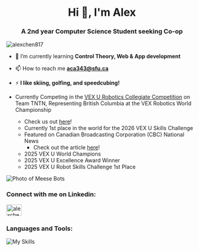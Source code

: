 <h1 align="center">Hi 👋, I'm Alex</h1>
<h3 align="center">A 2nd year Computer Science Student seeking Co-op</h3>

<p align="left"> <img src="https://komarev.com/ghpvc/?username=alexchen817&label=Profile%20views&color=0e75b6&style=flat" alt="alexchen817" /> </p>

- 🌱 I’m currently learning **Control Theory, Web & App development**

- 📫 How to reach me **aca343@sfu.ca**

- ⚡ **I like skiing, golfing, and speedcubing!**

- Currently Competing in the [VEX U Robotics Collegiate Competition](https://recf.org/teams/competition/vex-u-robotics-competition/) on Team TNTN, Representing British Columbia at the VEX Robotics World Championship
  - Check us out [here](https://tntnvex.com)!
  - Currently 1st place in the world for the 2026 VEX U Skills Challenge
  - Featured on Canadian Broadcasting Corporation (CBC) National News
      - Check out the article [here](https://www.cbc.ca/player/play/video/9.6778692)!
  - 2025 VEX U World Champions
  - 2025 VEX U Excellence Award Winner
  - 2025 VEX U Robot Skills Challenge 1st Place

![Photo of Meese Bots](images/)

<h3 align="left">Connect with me on Linkedin:</h3>
<a href="https://linkedin.com/in/alexchen817" target="blank"><img align="center" src="https://raw.githubusercontent.com/rahuldkjain/github-profile-readme-generator/master/src/images/icons/Social/linked-in-alt.svg" alt="alexchen817" height="30" width="40" /></a>

<h3 align="left">Languages and Tools:</h3>

![My Skills](https://skillicons.dev/icons?i=c,cpp,cmake,java,js,html,css,react,nextjs,docker,neovim,vscode,git,github,obsidian,linux)

